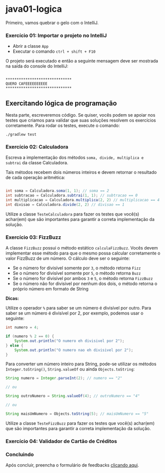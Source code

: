 # java01-logica

Primeiro, vamos quebrar o gelo com o IntelliJ.

### Exercício 01: Importar o projeto no IntelliJ

- Abrir a classe `App`
- Executar o comando `ctrl + shift + F10`

O projeto será executado e então a seguinte mensagem deve ser mostrada na saída do console do IntelliJ:

```

******************************
QUERO CAFEEEEEEEEEE
******************************

```

## Exercitando lógica de programação

Nesta parte, escreveremos código. Se quiser, vocês podem se apoiar nos testes que criamos para validar que suas soluções resolvem os exercícios corretamente. Para rodar os testes, execute o comando:

```
./gradlew test

```

### Exercício 02: Calculadora

Escreva a implementação dos métodos `soma, divide, multiplica e subtrai` da classe Calculadora. 

Tais métodos recebem dois números inteiros e devem retornar o resultado de cada operação aritmética:

```java

int soma = Calculadora.soma(1, 1); // soma == 2
int subtracao = Calculadora.subtrai(1, 1); // subtracao == 0
int multiplicacao = Calculadora.multiplica(2, 2) // multiplicacao == 4
int divisao = Calculadora.divide(2, 2) // divisao == 1

```

Utilize a classe `TesteCalculadora` para fazer os testes que você(s) achar(em) que são importantes para garantir a 
correta implementação da solução.


### Exercício 03: FizzBuzz

A classe `FizzBuzz` possui o método estático `calculaFizzBuzz`. Vocês devem implementar esse método para que o mesmo 
possa calcular corretamente o valor FizzBuzz de um número. O cálculo deve ser o seguinte:

- Se o número for divisível somente por `3`, o método retorna `Fizz`
- Se o número for divisível somente por `5`, o método retorna `Buzz`
- Se o número for divisível por ambos `3` e `5`, o método retorna `FizzBuzz`
- Se o número não for divisível por nenhum dos dois, o método retorna o próprio número em formato de String

__Dicas:__

Utilize o operador `%` para saber se um número é divisível por outro. Para saber se um número é divisível por 2, por 
exemplo, podemos usar o seguinte:

```java
int numero = 4;

if (numero % 2 == 0) {
    System.out.println("O numero eh divisivel por 2");
} else {
    System.out.println("O numero nao eh divisivel por 2");
}
```

Para converter um número inteiro para String, pode-se utilizar os métodos `Integer.toString()`, 
`String.valueOf` ou ainda `Objects.toString`:

```java
String numero = Integer.parseInt(2); // numero == "2"

// ou

String outroNumero = String.valueOf(4); // outroNumero == "4"

// ou

String maisUmNumero = Objects.toString(5); // maisUmNumero == "5"

```

Utilize a classe `TesteFizzBuzz` para fazer os testes que você(s) achar(em) que são importantes para garantir a 
correta implementação da solução.


### Exercício 04: Validador de Cartão de Créditos

### Concluindo

Após concluir, preencha o formulário de feedbacks [clicando
aqui](https://docs.google.com/forms/d/e/1FAIpQLSfKYgYepw9weBvga-jLeyzrOmy_erFNQzqBbehU-ioQNmTbPw/viewform?usp=sf_link).
